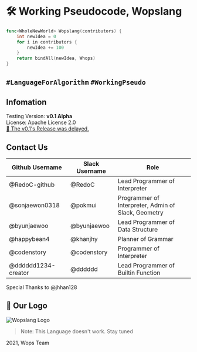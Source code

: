 # :hammer_and_wrench: Working Pseudocode, Wopslang

```go
func<WholeNewWorld> Wopslang(contributors) {
    int newIdea = 0
    for i in contributors {
        newIdea += 100
    }
    return bindAll(newIdea, Whops)
}
```

## `#LanguageForAlgorithm` `#WorkingPseudo`

## Infomation

Testing Version: **v0.1 Alpha**  
License: Apache License 2.0  
[:mega: The v0.1's Release was delayed.](./UPDATE.md)  

## Contact Us

|Github Username|Slack Username|Role|
|---|---|---|
|@RedoC-github|@RedoC|Lead Programmer of Interpreter|
|@sonjaewon0318|@pokmui|Programmer of Interpreter, Admin of Slack, Geometry|
|@byunjaewoo|@byunjaewoo|Lead Programmer of Data Structure
|@happybean4|@khanjhy|Planner of Grammar|
|@codenstory|@codenstory|Programmer of Interpreter|
|@dddddd1234-creator|@dddddd|Lead Programmer of Builtin Function|
Special Thanks to @jhhan128

## 🚀 Our Logo

![Wopslang Logo](https://emoji.slack-edge.com/T01MFM2TJ07/wopsfull/7fe35e7cbecd2d4d.png)

> Note: This Language doesn't work. Stay tuned

2021, Wops Team
